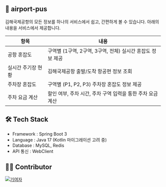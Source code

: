 ## 🛫 airport-pus
김해국제공항의 모든 정보를 하나의 서비스에서 쉽고, 간편하게 볼 수 있습니다. 아래의 내용을 서비스에서 제공합니다.

| 항목             | 내용                        |
|-----------------|----------------------------|
| 공항 혼잡도     | 구역별 (1구역, 2구역, 3구역, 전체) 실시간 혼잡도 정보 제공 |
| 실시간 주기장 현황 | 김해국제공항 출발/도착 항공편 정보 조회 |
| 주차장 혼잡도   | 구역별 (P1, P2, P3) 주차장 혼잡도 정보 제공 |
| 주차 요금 계산  | 할인 여부, 주차 시간, 주차 구역 입력을 통한 주차 요금 계산 |

## 🛠 Tech Stack
- Framework : Spring Boot 3
- Language : Java 17 (Kotlin 마이그레이션 고려 중)
- Database : MySQL, Redis
- API 통신 : WebClient

## 🧑‍💻 Contributor
<a href="https://github.com/airport-pus/Server/graphs/contributors">
  <img src="https://contrib.rocks/image?repo=airport-pus/Server"  alt="기여자"/>
</a>

